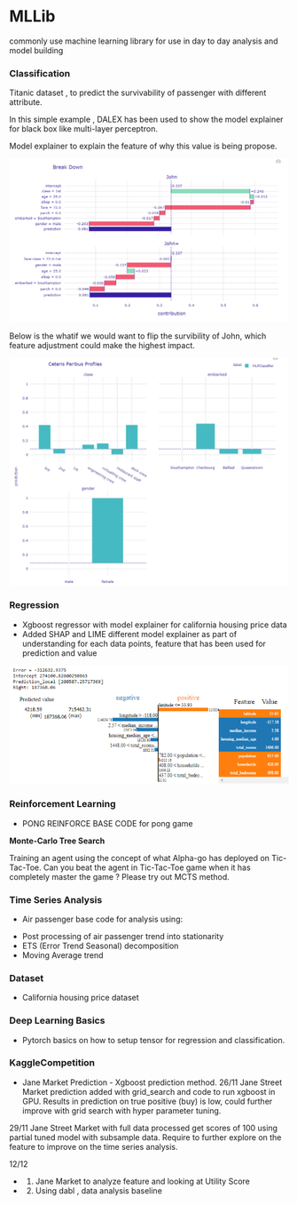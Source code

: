 # MLLib
commonly use machine learning library for use in day to day analysis and model building


### Classification

Titanic dataset , to predict the survivability of passenger with different attribute.

In this simple example , DALEX has been used to show the model explainer for black box like multi-layer perceptron.

Model explainer to explain the feature of why this value is being propose.

![TitanicModelExplainer](assets/TitanicModelExplainer.png)


Below is the whatif we would want to flip the survibility of John, which feature adjustment could make the highest impact.

![CeterisParibusProfiles](assets/CeterisParibusProfiles.png)

### Regression
* Xgboost regressor with model explainer for california housing price data
* Added SHAP and LIME different model explainer as part of understanding for each data points, feature that has been used for prediction and value

![explainer_visual](assets/explainer_visual.png)

### Reinforcement Learning
* PONG REINFORCE BASE CODE for pong game

__Monte-Carlo Tree Search__

Training an agent using the concept of what Alpha-go has deployed on Tic-Tac-Toe.
Can you beat the agent in Tic-Tac-Toe game when it has completely master the game ? Please try out MCTS method.


### Time Series Analysis
* Air passenger base code for analysis using:
- Post processing of air passenger trend into stationarity
- ETS (Error Trend Seasonal) decomposition
- Moving Average trend

### Dataset
* California housing price dataset

### Deep Learning Basics
* Pytorch basics on how to setup tensor for regression and classification.

### KaggleCompetition
* Jane Market Prediction  - Xgboost prediction method.
26/11 Jane Street Market prediction added with grid_search and code to run xgboost in GPU. Results in prediction on true positive (buy)
is low, could further improve with grid search with hyper parameter tuning.

29/11 Jane Street Market with full data processed get scores of 100 using partial tuned model with subsample data. Require to further explore on the feature to improve on the time series analysis.

12/12
* 1. Jane Market to analyze feature and looking at Utility Score
* 2. Using dabl , data analysis baseline

